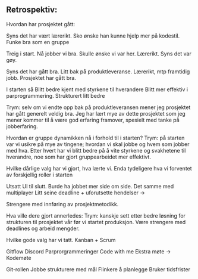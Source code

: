 ## Retrospektiv:

Hvordan har prosjektet gått:



Syns det har vært lærerikt. Sko ønske han kunne hjelp mer på kodestil. Funke bra som en gruppe

Treig i start. Nå jobber vi bra. Skulle ønske vi var her.
Lærerikt. Syns det var gøy.

Syns det har gått bra. Litt bak på produktleveranse. Lærerikt, mtp framtidig jobb.
Prosjektet har gått bra.


I starten så
Blitt bedre kjent med styrkene til hverandere
Blitt mer effektiv i parprogrammering. Strukturert litt bedre


Trym: selv om vi endte opp bak på produktleveransen mener jeg prosjektet har gått generelt veldig bra. Jeg har lært mye av dette prosjektet som jeg mener kommer til å være god erfaring framover, spesielt med tanke på jobberfaring.




Hvordan er gruppe dynamikken nå i forhold til i starten?
Trym: på starten var vi usikre på mye av tingene; hvordan vi skal jobbe og hvem som jobber med hva. Etter hvert har vi blitt bedre på å vite styrkene og svakhetene til hverandre, noe som har gjort gruppearbeidet mer effektivt.



Hvilke dårlige valg har vi gjort, hva lærte vi.
Enda tydeligere hva vi forventet av forskjellig roller i starten

Utsatt UI til slutt. Burde ha jobbet mer side om side.
Det samme med multiplayer
Litt seine deadline + uforutsette hendelser ->

Strengere med innføring av prosjektmetodikk.

Hva ville dere gjort annerledes:
Trym: kanskje sett etter bedre løsning for strukturen til prosjektet vår før vi startet produksjon. Være strengere med deadlines og arbeid mengder.

Hvilke gode valg har vi tatt.
Kanban + Scrum

Gitflow
Discord
Parprorgrammeringer
Code with me
Ekstra møte -> Kodemøte

Git-rollen
Jobbe strukturere med mål
Flinkere å planlegge
Bruker tidsfrister
